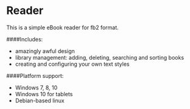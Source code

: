 # Reader
This is a simple eBook reader for fb2 format. 


####Includes:
* amazingly awful design
* library management: adding, deleting, searching and sorting books
* creating and configuring your own text styles


####Platform support:
* Windows 7, 8, 10
* Windows 10 for tablets
* Debian-based linux 
